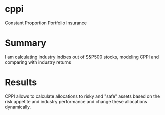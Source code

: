 # cppi
Constant Proportion Portfolio Insurance
# Summary
I am calculating industry indixes out of S&P500 stocks, modeling CPPI and comparing with industry returns
# Results
CPPI allows to calculate allocations to risky and "safe" assets based on the risk appetite and industry performance and change these allocations dynamically.
